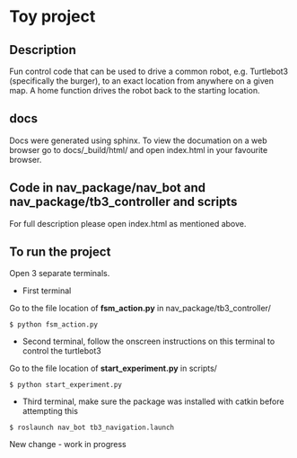 # Toy project

## Description
Fun control code that can be used to drive a common robot, e.g. Turtlebot3 (specifically the burger), to an exact location from anywhere on a given map. A home function drives the robot back to the starting location.

## docs
Docs were generated using sphinx. To view the documation on a web browser go to docs/_build/html/ and open index.html in your favourite browser.

## Code in nav_package/nav_bot and nav_package/tb3_controller and scripts
For full description please open index.html as mentioned above.

## To run the project
Open 3 separate terminals. 

* First terminal 

Go to the file location of **fsm_action.py** in nav_package/tb3_controller/
```
$ python fsm_action.py
```

* Second terminal, follow the onscreen instructions on this terminal to control the turtlebot3

Go to the file location of **start_experiment.py** in scripts/
```
$ python start_experiment.py
```

* Third terminal, make sure the package was installed with catkin before attempting this

```
$ roslaunch nav_bot tb3_navigation.launch
```

New change - work in progress
